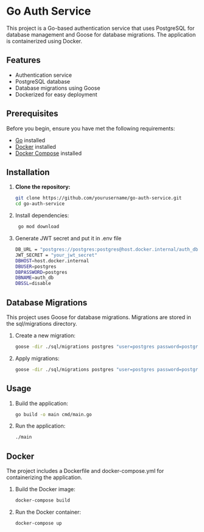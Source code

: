  # Go Auth Service

This project is a Go-based authentication service that uses PostgreSQL for database management and Goose for database migrations. The application is containerized using Docker.

## Features

- Authentication service
- PostgreSQL database
- Database migrations using Goose
- Dockerized for easy deployment

## Prerequisites

Before you begin, ensure you have met the following requirements:

- [Go](https://golang.org/dl/) installed
- [Docker](https://www.docker.com/get-started) installed
- [Docker Compose](https://docs.docker.com/compose/install/) installed

## Installation

1. **Clone the repository:**

   ```sh
   git clone https://github.com/yourusername/go-auth-service.git
   cd go-auth-service
2. Install dependencies:
   ```sh
    go mod download
3. Generate JWT secret and put it in .env file
   ```sh
   DB_URL = "postgres://postgres:postgres@host.docker.internal/auth_db?sslmode=disable"
   JWT_SECRET = "your_jwt_secret"
   DBHOST=host.docker.internal
   DBUSER=postgres
   DBPASSWORD=postgres
   DBNAME=auth_db
   DBSSL=disable
## Database Migrations
This project uses Goose for database migrations. Migrations are stored in the sql/migrations directory.

1. Create a new migration:
   ```sh
   goose -dir ./sql/migrations postgres "user=postgres password=postgres dbname=auth_db sslmode=disable" create create_users_table sql
2. Apply migrations:

   ```sh
   goose -dir ./sql/migrations postgres "user=postgres password=postgres dbname=auth_db sslmode=disable" up
## Usage
1. Build the application:

   ```sh
   go build -o main cmd/main.go
2. Run the application:
   ```sh
   ./main

## Docker
The project includes a Dockerfile and docker-compose.yml for containerizing the application.

1. Build the Docker image:
    ```sh
    docker-compose build
2. Run the Docker container:
   ```sh
   docker-compose up
